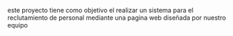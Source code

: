 este proyecto tiene como objetivo el realizar un sistema para el reclutamiento de personal mediante una pagina web diseñada por nuestro equipo
